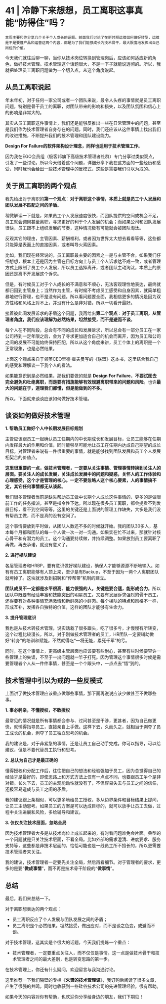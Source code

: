 # 41 | 冷静下来想想，员工离职这事真能“防得住”吗？

    本周主要和你分享几个关于个人成长的话题。前面我们讨论了在新时期运维如何做好转型，运维是不是要懂产品和运营这两个内容，都是为了我们能够成长为技术骨干，最大限度地发挥出自己岗位的价值。

今天我们就往后聊一聊，当你从技术岗位转换到管理岗后，应该如何适应新的角色，做好技术管理。技术管理这个话题很大，不是一下子就能说透彻的。所以，我就把处理员工离职问题做为一个切入点，从这个角度说起。

## 从员工离职说起

年末年初，对于任何一家公司或者一个团队来说，最令人头疼的事情就是员工离职问题，特别是骨干员工的离职，对团队带来的影响和损失，以及团队氛围和信心上的影响是非常大的。

其实从员工离职这件事情上，我们还是能够反推出一些在日常管理中的问题，甚至是我们作为技术管理者自身存在的问题。同时，我们还应该从这件事情上找出我们的改进措施，不断提升我们的技术管理和团队建设能力。

**Design For Failure的软件架构设计理念，同样也适用于技术管理工作**。

因为我在EGO会员组（极客邦旗下高级技术管理者社群）专门分享过类似观点，引发了一些讨论。所以今天借着这个问题，详细分享下我在这方面的一些经历和感受，同时我也会给出一些技术管理中的反模式，这些是需要我们引以为戒的。

## 关于员工离职的两个观点

我先给出对于离职的**第一个观点**：**对于离职这个事情，本质上就是员工个人发展和团队发展不匹配之间的矛盾**。

稍微解读一下就是，如果员工个人发展速度很快，而团队提供的空间或机会不足，员工就会调岗甚至离职，寻求更好的利于个人发展的机会；而如果公司和团队发展很快，员工跟不上组织发展的节奏，这种情况极有可能就会被团队淘汰。

反观其它的理由，主管因素、薪酬福利，或者因为世界太大想去看看等等，这些都只能算是表面上的直接因素，或者叫导火索因素。

比如，我们现在经常说的，员工离职最主要的因素之一是与主管不合。如果我们仔细想想，根本上还是因为主管在目标方向上与员工个人诉求达不成一致，或者管理方式上限制了员工个人发展，所以员工选择离开，或者团队主动淘汰，本质上的原因还是离不开发展这个诉求。

但是，有时候员工对于个人成长的不满意和不顺心，无法客观理性地表达，最终就都归因到主管身上；当然作为主管，有时候不考虑员工感受和自身因素，就简单粗暴地进行管理，也不是没有问题。所以看问题要全面，我相信更多的情况是因为双方性格和风格上对不上，并没有什么是非对错，所以一切看开最好。

接着彼此间发展诉求的矛盾这个问题，我再给出**第二个观点**：**对于员工离职，从管理者角度，我们应该理解为必然结果，坦然接受，而不是避而不谈**。

每个人在不同阶段，总会有不同的成长和发展诉求，所以总会有一部分员工在一家公司待到一定年限之后，会为了寻求更加适合自己的机会而离开，因为员工和公司之间的发展不可能始终保持匹配，所以从这个角度来讲，员工个体上的离职是一个正常现象，也是必然结果。

上面这个观点来自于领英CEO里德·霍夫曼写的《联盟》这本书，这里结合我自己的感受和理解谈一下我个人的看法。

如果能意识到是必然结果，那我们要做的就是 **Design For Failure**，**不要试图去完全避免和杜绝离职，而是要有措施能够有效规避离职带来的问题和风险**。也许**最大的问题在于，道理我们都懂，但是能做到的不多**。

所以，下面就来谈谈应该如何做好技术管理。

## 谈谈如何做好技术管理

**1\. 帮助员工做好个人中长期发展目标规划**

主管应该跟员工一起确认员工任期内的中长期成长和发展目标，让员工能够在任期内发挥最大的作用和价值，同时能够尽可能地让员工在任期内达成自己期望的成长目标。对管理者来说有一件很重要的事情，就是能够找到团队发展和员工个人发展相契合的价值点。

**这里很重要的一点，做技术管理者，一定要从关注事情、管理事情转换到关注人的层面。要关注人的成长发展，关注成长发展中的问题和疑惑，关怀人的工作体验和心理感受，这个才是管理的核心。一定不要忽略人这个核心要素，人的事情搞不定，其它任何事情都无从谈起**。

我们很多管理者当前是缺失帮助员工做中长期个人成长这件事情的，更多的是做眼前工作的任务指派，甚至是指令性下达。所以现在很多员工离职，都会提看不到发展目标，看不到空间等等。这里的关键还是上面说的管理工作缺失，大多是我们没有帮员工做，而不是真的没有空间了。

这个事情要放到平时做，从团队人数还不多的时候就开始。我的团队30多人，基本每个月都和团队的每一个人做一次一对一沟通。如果实在忙不过来，那就针对核心骨干和有潜力的员工。这个沟通要持续做，并持续调整。如果放到员工要离职了再做，再去承诺，就没有意义了。

**2\. 进行梯队建设**

各层管理者和HRBP，要有意识做好梯队建设，确保人才能够源源不断地输入。如有有员工离职能够有人顶上来，至少是有Backup，不至于因为一两个人离职团队就垮掉了。这块就涉及到招聘和“传帮带”机制的建立。

**团队成员不一定都是水平很高、能力很强的人，关键是要合适，能形成合力**。所以团队中既要有经验丰富和技能突出的明星员工，又要有发展诉求强烈的骨干员工，还得要有对各种事情充满激情和新鲜感的小鲜肉。每个梯队的特点和风格不一样，形成互补，发挥各自独特的价值，这样的团队才能够有生命力。

**3\. 提升管理意识**

我也是从技术转技术管理，说实话栽了很多跟头，吃了很多亏，才慢慢有所转变，这个过程比较漫长。所以，对于刚做技术管理者的员工，HR团队一定要辅助做好“转身”的培训和赋能，不然就得吃“一将无能，累死千军”的亏。

同时，在这个事情上，更高级主管层面也应该要有些耐心，甚至有些时候要容许一些管理上的失误，不至于一出问题就一竿子打死。因为管理这个事情很多时候是需要管理者个人从一件件事情，甚至是一个个跟头中，一点点去“悟”到的。

## 技术管理中引以为戒的一些反模式

上面讲了做技术管理应该重点做哪些事情，那下面再说说应该少做甚至不做哪些事。

**1\. 事必躬亲，不懂授权，不敢授权**

最常见的情况就是所有事情都会参与、过问甚至是干涉，更甚者，因为自己做更快，就懒得指导员工，直接亲自上手做。这样下去，久而久之，就相当于剥夺了员工成长的机会，剥夺了员工独立思考的机会。

我的建议是，对于非紧急的事情，还是让员工自己动手完成。你可以指导，可以给建议，但是不要代替员工执行和思考。

**2\. 总认为自己才是最正确的**

懂得授权和分配工作后，往往把自己的想法和经验强加于员工，因为总觉得自己的经验才是最好的，即使思路上和方式方法上仅有一点点不同，也要跟员工争个是非对错。长久下去，员工的主观能动性就没有了，不但容易失去与员工之间的信任，还极容易造成与员工之间的矛盾。

我的建议跟上条相似，可以更多地给员工授权，多从边界条件和目标结果上提问，让员工主动思考。如果员工的方案是可以达成目标的，就可以放手让员工去做，过程中关注进展和风险，多给辅导和建议。

**3\. 仅仅关注技术层面，忽略全局**

因为技术管理者大多是从技术岗位上成长起来的，有时看问题难免会片面。典型的一个问题就是只关注技术层面，不看全局。比如外部的需求澄清、进度要求、服务支持等，这些都是非技术层面的，恰恰可能也是一线员工所不擅长的，所以更需要技术管理者来关注。

我的建议，技术管理者一定要先关注全局，然后再看细节。对于管理者的要求，更多的是要“**做成事情**”，而不再是技术骨干阶段的“**做事情**”。

## 总结

最后，我们来总结一下。

对于离职想表达的两个观点：

*   员工离职反应了个人发展与团队发展之间的矛盾；
*   员工离职是个必然结果，坦然接受，做出应对，而不是谈之色变，或避而不谈。

对于技术管理，这其实是个很大的话题，今天我们提炼一个重点：

*   技术管理者，一定要重点关注人，而不仅仅是事情。这一点是做技术骨干和技术管理者之间的最大差别，也是转变思路的第一步。

在技术管理上，你还有什么疑问，欢迎留言与我沟通讨论。

这里推荐一下我们隔壁的专栏《**朱赟的技术管理课**》，我订购后阅读了很多文章，产生了很强的共鸣，同时也收获到一些硅谷技术公司的先进管理经验，很有帮助。

如果今天的内容对你有帮助，也欢迎你分享给身边的朋友，我们下期见！
    